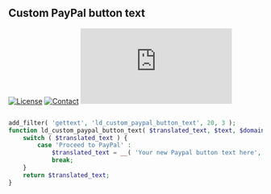 ## Custom PayPal button text
[![License](https://img.shields.io/github/license/dedewiweka/snippets?color=brightgreen)](https://github.com/dedewiweka/snippets/blob/main/LICENSE) [![Contact](https://img.shields.io/badge/contact-Dede%20Wiweka-orange)](https://dede.wiweka.com/development) ![File size](https://img.shields.io/github/size/dedewiweka/snippets/Woocommerce/custom-paypal-button-text.md) 
```php

add_filter( 'gettext', 'ld_custom_paypal_button_text', 20, 3 );
function ld_custom_paypal_button_text( $translated_text, $text, $domain ) {
	switch ( $translated_text ) {
		case 'Proceed to PayPal' :
			$translated_text = __( 'Your new Paypal button text here', 'woocommerce' );
			break;
	}
	return $translated_text;
}
```
